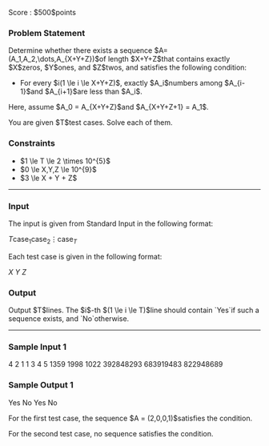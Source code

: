 
<div>

<span>

<span>

<p>
Score : $500$points
</p>

<div>

<section>

### **Problem Statement**

<p>
Determine whether there exists a sequence $A=(A_1,A_2,\dots,A_{X+Y+Z})$of length $X+Y+Z$that contains exactly $X$zeros, $Y$ones, and $Z$twos, and satisfies the following condition:
</p>

<ul>

<li>
For every $i(1 \le i \le X+Y+Z)$, exactly $A_i$numbers among $A_{i-1}$and $A_{i+1}$are less than $A_i$.
</li>

</ul>

<p>
Here, assume $A_0 = A_{X+Y+Z}$and $A_{X+Y+Z+1} = A_1$.
</p>

<p>
You are given $T$test cases. Solve each of them.
</p>

</section>

</div>

<div>

<section>

### **Constraints**

<ul>

<li>
$1 \le T \le 2 \times 10^{5}$
</li>

<li>
$0 \le X,Y,Z \le 10^{9}$
</li>

<li>
$3 \le X + Y + Z$
</li>

</ul>

</section>

</div>

---

<div>

<div>

<section>

### **Input**

<p>
The input is given from Standard Input in the following format:
</p>

<div>

$T$$\mathrm{case}_1$$\mathrm{case}_2$$\vdots$$\mathrm{case}_T$
</div>

<p>
Each test case is given in the following format:
</p>

<div>

$X\ Y\ Z$
</div>

</section>

</div>

<div>

<section>

### **Output**

<p>
Output $T$lines. The $i$-th $(1 \le i \le T)$line should contain `Yes`if such a sequence exists, and `No`otherwise.
</p>

</section>

</div>

</div>

---

<div>

<section>

### **Sample Input 1**

<div>

4
2 1 1
3 4 5
1359 1998 1022
392848293 683919483 822948689

</div>

</section>

</div>

<div>

<section>

### **Sample Output 1**

<div>

Yes
No
Yes
No

</div>

<p>
For the first test case, the sequence $A = (2,0,0,1)$satisfies the condition.
</p>

<p>
For the second test case, no sequence satisfies the condition.
</p>

</section>

</div>

</span>

</span>

</div>
